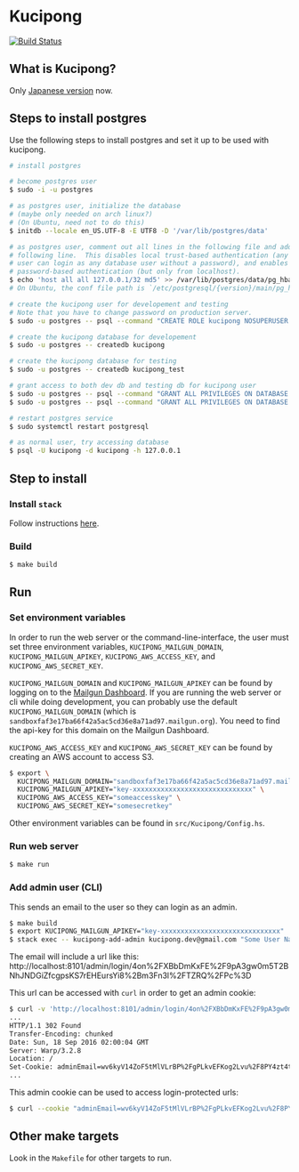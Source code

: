 # Kucipong

[![Build Status](https://secure.travis-ci.org/blueimpact/kucipong.svg)](http://travis-ci.org/blueimpact/kucipong)

## What is Kucipong?

Only [Japanese version](doc/api.md) now.

## Steps to install postgres

Use the following steps to install postgres and set it up to be used with kucipong.

```sh
# install postgres

# become postgres user
$ sudo -i -u postgres

# as postgres user, initialize the database
# (maybe only needed on arch linux?)
# (On Ubuntu, need not to do this)
$ initdb --locale en_US.UTF-8 -E UTF8 -D '/var/lib/postgres/data'

# as postgres user, comment out all lines in the following file and add the
# following line.  This disables local trust-based authentication (any local
# user can login as any database user without a password), and enables
# password-based authentication (but only from localhost).
$ echo 'host all all 127.0.0.1/32 md5' >> /var/lib/postgres/data/pg_hba.conf
# On Ubuntu, the conf file path is `/etc/postgresql/{version}/main/pg_hba.conf`.

# create the kucipong user for developement and testing
# Note that you have to change password on production server.
$ sudo -u postgres -- psql --command "CREATE ROLE kucipong NOSUPERUSER NOCREATEDB NOCREATEROLE INHERIT LOGIN ENCRYPTED PASSWORD 'nuy07078akyy1y7anvya7072'"

# create the kucipong database for developement
$ sudo -u postgres -- createdb kucipong

# create the kucipong database for testing
$ sudo -u postgres -- createdb kucipong_test

# grant access to both dev db and testing db for kucipong user
$ sudo -u postgres -- psql --command "GRANT ALL PRIVILEGES ON DATABASE kucipong TO kucipong"
$ sudo -u postgres -- psql --command "GRANT ALL PRIVILEGES ON DATABASE kucipong_test TO kucipong"

# restart postgres service
$ sudo systemctl restart postgresql

# as normal user, try accessing database
$ psql -U kucipong -d kucipong -h 127.0.0.1
```

## Step to install

### Install `stack`

Follow instructions [here](https://github.com/commercialhaskell/stack#how-to-install).

### Build

```sh
$ make build
```

## Run

### Set environment variables

In order to run the web server or the command-line-interface, the user must set
three environment variables, `KUCIPONG_MAILGUN_DOMAIN`,
`KUCIPONG_MAILGUN_APIKEY`, `KUCIPONG_AWS_ACCESS_KEY`, and
`KUCIPONG_AWS_SECRET_KEY`.

`KUCIPONG_MAILGUN_DOMAIN` and `KUCIPONG_MAILGUN_APIKEY` can be found by logging
on to the [Mailgun Dashboard](https://mailgun.com/app/dashboard).  If you are
running the web server or cli while doing development, you can probably use the
default `KUCIPONG_MAILGUN_DOMAIN` (which is
`sandboxfaf3e17ba66f42a5ac5cd36e8a71ad97.mailgun.org`).  You need to find the
api-key for this domain on the Mailgun Dashboard.

`KUCIPONG_AWS_ACCESS_KEY` and `KUCIPONG_AWS_SECRET_KEY` can be found by
creating an AWS account to access S3.

```sh
$ export \
  KUCIPONG_MAILGUN_DOMAIN="sandboxfaf3e17ba66f42a5ac5cd36e8a71ad97.mailgun.org" \
  KUCIPONG_MAILGUN_APIKEY="key-xxxxxxxxxxxxxxxxxxxxxxxxxxxxxx" \
  KUCIPONG_AWS_ACCESS_KEY="someaccesskey" \
  KUCIPONG_AWS_SECRET_KEY="somesecretkey"
```

Other environment variables can be found in `src/Kucipong/Config.hs`.

### Run web server

```sh
$ make run
```

### Add admin user (CLI)

This sends an email to the user so they can login as an admin.

```bash
$ make build
$ export KUCIPONG_MAILGUN_APIKEY="key-xxxxxxxxxxxxxxxxxxxxxxxxxxxxxx"
$ stack exec -- kucipong-add-admin kucipong.dev@gmail.com "Some User Name"
```

The email will include a url like this: http://localhost:8101/admin/login/4on%2FXBbDmKxFE%2F9pA3gw0m5T2BNhJNDGiZfcgpsKS7rEHEursYi8%2Bm3Fn3l%2FTZRQ%2FPc%3D

This url can be accessed with `curl` in order to get an admin cookie:

```bash
$ curl -v 'http://localhost:8101/admin/login/4on%2FXBbDmKxFE%2F9pA3gw0m5T2BNhJNDGiZfcgpsKS7rEHEursYi8%2Bm3Fn3l%2FTZRQ%2FPc%3D'
...
HTTP/1.1 302 Found
Transfer-Encoding: chunked
Date: Sun, 18 Sep 2016 02:00:04 GMT
Server: Warp/3.2.8
Location: /
Set-Cookie: adminEmail=wv6kyV14ZoF5tMlVLrBP%2FgPLkvEFKog2Lvu%2F8PY4zt4tWbQwbki7hG3Mn83Zilr6LTGWdphD4mnDL96RvMbcxWj1rZbhfQ%3D%3D; path=/; max-age=31536000; expires=Mon, 18-Sep-2017 02:00:04 UTC; HttpOnly
...
```

This admin cookie can be used to access login-protected urls:

```bash
$ curl --cookie "adminEmail=wv6kyV14ZoF5tMlVLrBP%2FgPLkvEFKog2Lvu%2F8PY4zt4tWbQwbki7hG3Mn83Zilr6LTGWdphD4mnDL96RvMbcxWj1rZbhfQ%3D%3D" 'http://localhost:8101/admin/store/create'
```

## Other make targets

Look in the `Makefile` for other targets to run.
